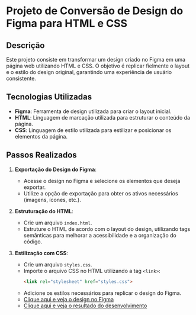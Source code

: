 # Projeto de Conversão de Design do Figma para HTML e CSS

## Descrição
Este projeto consiste em transformar um design criado no Figma em uma página web utilizando HTML e CSS. O objetivo é replicar fielmente o layout e o estilo do design original, garantindo uma experiência de usuário consistente.

## Tecnologias Utilizadas
- **Figma**: Ferramenta de design utilizada para criar o layout inicial.
- **HTML**: Linguagem de marcação utilizada para estruturar o conteúdo da página.
- **CSS**: Linguagem de estilo utilizada para estilizar e posicionar os elementos da página.

## Passos Realizados

1. **Exportação do Design do Figma**:
   - Acesse o design no Figma e selecione os elementos que deseja exportar.
   - Utilize a opção de exportação para obter os ativos necessários (imagens, ícones, etc.).

2. **Estruturação do HTML**:
   - Crie um arquivo `index.html`.
   - Estruture o HTML de acordo com o layout do design, utilizando tags semânticas para melhorar a acessibilidade e a organização do código.

3. **Estilização com CSS**:
   - Crie um arquivo `styles.css`.
   - Importe o arquivo CSS no HTML utilizando a tag `<link>`:
     ```html
     <link rel="stylesheet" href="styles.css">
     ```
   - Adicione os estilos necessários para replicar o design do Figma.
   - [Clique aqui e veja o design no Figma](https://www.figma.com/design/3PiokoJj9IhGDnNiWAJbz7/DIO---Desafio-01?node-id=0-1&node-type=canvas&t=Ilu9PD8y4amSQgAZ-0)
   - [Clique aqui e veja o resultado do desenvolvimento](https://caduk2.github.io/trilha-css-desafio-01/)

